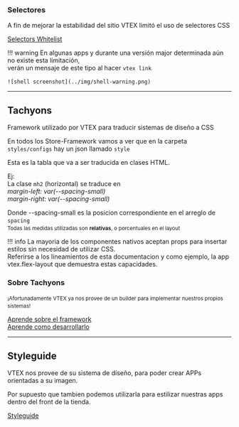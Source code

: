 ### Selectores

A fin de mejorar la estabilidad del sitio VTEX limitó el uso de selectores CSS

[Selectors Whitelist](https://vtex.io/docs/releases/2019-week-43-44/css-selectors-deprecation/)

!!! warning
    En algunas apps y durante una versión major determinada aún no existe esta limitación,  
    verán un mensaje de este tipo al hacer `vtex link`

    ![shell screenshot](../img/shell-warning.png)


---

## Tachyons

Framework utilizado por VTEX para traducir sistemas de diseño a CSS

En todos los Store-Framework vamos a ver que en la carpeta `styles/configs` hay un json llamado `style`  

Esta es la tabla que va a ser traducida en clases HTML.  

Ej:  
La clase `mh2` (horizontal) se traduce en  
_margin-left: var(--spacing-small)_  
_margin-right: var(--spacing-small)_  

Donde --spacing-small es la posicion correspondiente en el arreglo de `spacing`  
<small>Todas las medidas utilizadas son **relativas**, o porcentuales en el layout</small>

!!! info
    La mayoria de los componentes nativos aceptan props para insertar estilos sin necesidad de utilizar CSS.  
    Referirse a los lineamientos de esta documentacion y como ejemplo, la app vtex.flex-layout que demuestra estas
    capacidades.



### Sobre Tachyons

<small>¡Afortunadamente VTEX ya nos provee de un builder para implementar nuestros propios sistemas!</small>

[Aprende sobre el framework](https://tachyons.io/)  
[Aprende como desarrollarlo](https://github.com/dwyl/learn-tachyons)

---

## Styleguide

VTEX nos provee de su sistema de diseño, para poder crear APPs orientadas a su imagen.  

Por supuesto que tambien podemos utilizarla para estilizar nuestras apps dentro del front de la tienda.  

[Styleguide](https://styleguide.vtex.com/)
